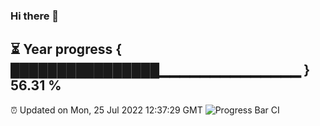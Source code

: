 ### Hi there 👋
⏳ Year progress { ████████████████▁▁▁▁▁▁▁▁▁▁▁▁▁▁ } 56.31 %
---
⏰ Updated on Mon, 25 Jul 2022 12:37:29 GMT
![Progress Bar CI](https://github.com/liununu/liununu/workflows/Progress%20Bar%20CI/badge.svg)

